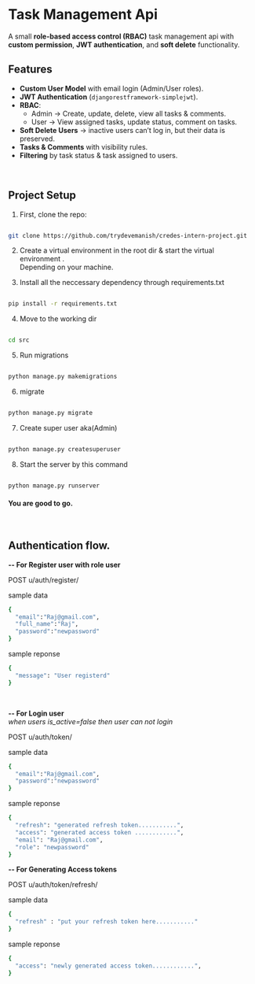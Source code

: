 # Task Management Api
A small **role-based access control (RBAC)** task management api with **custom permission**, **JWT authentication**, and **soft delete** functionality.

## Features
- **Custom User Model** with email login (Admin/User roles).  
- **JWT Authentication** (`djangorestframework-simplejwt`).  
- **RBAC**:
  - Admin → Create, update, delete, view all tasks & comments.  
  - User → View assigned tasks, update status, comment on tasks.  
- **Soft Delete Users** → inactive users can’t log in, but their data is preserved.  
- **Tasks & Comments** with visibility rules.  
- **Filtering** by task status & task assigned to users.
  
<br/>

## Project Setup
1. First, clone the repo:

```bash

git clone https://github.com/trydevemanish/credes-intern-project.git

```

2. Create a virtual environment in the root dir & start the virtual environment .<br />
Depending on your machine.

3. Install all the neccessary dependency through requirements.txt

```bash

pip install -r requirements.txt

```

4. Move to the working dir

```bash

cd src

```

5. Run migrations

```bash

python manage.py makemigrations

```

6. migrate 

```bash

python manage.py migrate

```

7. Create super user aka(Admin)

```bash

python manage.py createsuperuser

```


8. Start the server by this command

```bash

python manage.py runserver

```

#### You are good to go.
 <br />

## Authentication flow.
**-- For Register user with role user** <br/>

POST u/auth/register/ <br />

sample data
```bash
{
  "email":"Raj@gmail.com",
  "full_name":"Raj",
  "password":"newpassword"
}
```
sample reponse
```bash
{
  "message": "User registerd"
}
```
<br />

**-- For Login user** 
<br/>
*when users is_active=false then user can not login*
<br />

POST u/auth/token/ <br />

sample data
```bash
{
  "email":"Raj@gmail.com",
  "password":"newpassword"
}
```
sample reponse
```bash
{
  "refresh": "generated refresh token...........",
  "access": "generated access token ............",
  "email": "Raj@gmail.com",
  "role": "newpassword"
}
```

**-- For Generating Access tokens** <br/>

POST u/auth/token/refresh/ <br />

sample data
```bash
{
  "refresh" : "put your refresh token here..........."
}
```
sample reponse
```bash
{
  "access": "newly generated access token............",
}
```
